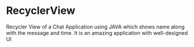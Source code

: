 # RecyclerView
Recycler View of a Chat Application using JAVA which shows name along with the message and time. It is an amazing application with well-designed UI
